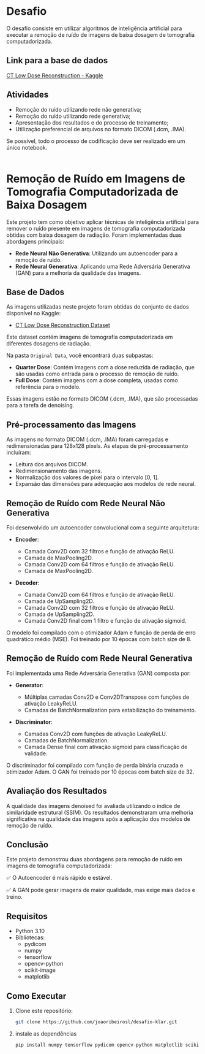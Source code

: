 # Desafio

O desafio consiste em utilizar algoritmos de inteligência artificial para executar a remoção de ruído de imagens de baixa dosagem de tomografia computadorizada.

## Link para a base de dados  
[CT Low Dose Reconstruction - Kaggle](https://www.kaggle.com/datasets/andrewmvd/ct-low-dose-reconstruction)

## Atividades
- Remoção do ruído utilizando rede não generativa;
- Remoção do ruído utilizando rede generativa;
- Apresentação dos resultados e do processo de treinamento;
- Utilização preferencial de arquivos no formato DICOM (.dcm, .IMA).

Se possível, todo o processo de codificação deve ser realizado em um único notebook.
<br><br>
# Remoção de Ruído em Imagens de Tomografia Computadorizada de Baixa Dosagem

Este projeto tem como objetivo aplicar técnicas de inteligência artificial para remover o ruído presente em imagens de tomografia computadorizada obtidas com baixa dosagem de radiação. Foram implementadas duas abordagens principais:

- **Rede Neural Não Generativa**: Utilizando um autoencoder para a remoção de ruído.
- **Rede Neural Generativa**: Aplicando uma Rede Adversária Generativa (GAN) para a melhoria da qualidade das imagens.

## Base de Dados

As imagens utilizadas neste projeto foram obtidas do conjunto de dados disponível no Kaggle:

- [CT Low Dose Reconstruction Dataset](https://www.kaggle.com/datasets/andrewmvd/ct-low-dose-reconstruction)

Este dataset contém imagens de tomografia computadorizada em diferentes dosagens de radiação.

Na pasta `Original Data`, você encontrará duas subpastas:

- **Quarter Dose**: Contém imagens com a dose reduzida de radiação, que são usadas como entrada para o processo de remoção de ruído.
- **Full Dose**: Contém imagens com a dose completa, usadas como referência para o modelo.

Essas imagens estão no formato DICOM (.dcm, .IMA), que são processadas para a tarefa de denoising.



## Pré-processamento das Imagens

As imagens no formato DICOM (.dcm, .IMA) foram carregadas e redimensionadas para 128x128 pixels. As etapas de pré-processamento incluíram:

- Leitura dos arquivos DICOM.
- Redimensionamento das imagens.
- Normalização dos valores de pixel para o intervalo [0, 1].
- Expansão das dimensões para adequação aos modelos de rede neural.

## Remoção de Ruído com Rede Neural Não Generativa

Foi desenvolvido um autoencoder convolucional com a seguinte arquitetura:

- **Encoder**:
  - Camada Conv2D com 32 filtros e função de ativação ReLU.
  - Camada de MaxPooling2D.
  - Camada Conv2D com 64 filtros e função de ativação ReLU.
  - Camada de MaxPooling2D.

- **Decoder**:
  - Camada Conv2D com 64 filtros e função de ativação ReLU.
  - Camada de UpSampling2D.
  - Camada Conv2D com 32 filtros e função de ativação ReLU.
  - Camada de UpSampling2D.
  - Camada Conv2D final com 1 filtro e função de ativação sigmoid.

O modelo foi compilado com o otimizador Adam e função de perda de erro quadrático médio (MSE). Foi treinado por 10 épocas com batch size de 8.


## Remoção de Ruído com Rede Neural Generativa

Foi implementada uma Rede Adversária Generativa (GAN) composta por:

- **Generator**:
  - Múltiplas camadas Conv2D e Conv2DTranspose com funções de ativação LeakyReLU.
  - Camadas de BatchNormalization para estabilização do treinamento.

- **Discriminator**:
  - Camadas Conv2D com funções de ativação LeakyReLU.
  - Camadas de BatchNormalization.
  - Camada Dense final com ativação sigmoid para classificação de validade.

O discriminador foi compilado com função de perda binária cruzada e otimizador Adam. O GAN foi treinado por 10 épocas com batch size de 32.


## Avaliação dos Resultados

A qualidade das imagens denoised foi avaliada utilizando o índice de similaridade estrutural (SSIM). Os resultados demonstraram uma melhoria significativa na qualidade das imagens após a aplicação dos modelos de remoção de ruído.

## Conclusão

Este projeto demonstrou duas abordagens para remoção de ruído em imagens de tomografia computadorizada:

✅ O Autoencoder é mais rápido e estável.

✅ A GAN pode gerar imagens de maior qualidade, mas exige mais dados e treino.



## Requisitos

- Python 3.10
- Bibliotecas:
  - pydicom
  - numpy
  - tensorflow
  - opencv-python
  - scikit-image
  - matplotlib

## Como Executar

1. Clone este repositório:

   ```bash
   git clone https://github.com/joaoribeirosl/desafio-klar.git

2. instale as dependências 
    ```py
    pip install numpy tensorflow pydicom opencv-python matplotlib scikit-image

